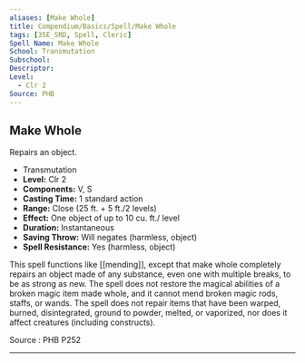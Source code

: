 ```yaml
---
aliases: [Make Whole]
title: Compendium/Basics/Spell/Make Whole
tags: [35E_SRD, Spell, Cleric]
Spell Name: Make Whole
School: Transmutation
Subschool: 
Descriptor: 
Level:
  - Clr 2
Source: PHB
---
```



## Make Whole

Repairs an object.

*   Transmutation
*   **Level:** Clr 2
*   **Components:** V, S
*   **Casting Time:** 1 standard action
*   **Range:** Close (25 ft. + 5 ft./2 levels)
*   **Effect:** One object of up to 10 cu. ft./ level
*   **Duration:** Instantaneous
*   **Saving Throw:** Will negates (harmless, object)
*   **Spell Resistance:** Yes (harmless, object)

This spell functions like [[mending]], except that make whole completely repairs an object made of any substance, even one with multiple breaks, to be as strong as new. The spell does not restore the magical abilities of a broken magic item made whole, and it cannot mend broken magic rods, staffs, or wands. The spell does not repair items that have been warped, burned, disintegrated, ground to powder, melted, or vaporized, nor does it affect creatures (including constructs).

Source : PHB P252

---
